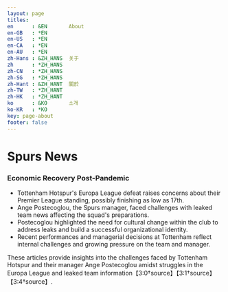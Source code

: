 ```yaml
---
layout: page
titles:
en      : &EN       About
en-GB   : *EN
en-US   : *EN
en-CA   : *EN
en-AU   : *EN
zh-Hans : &ZH_HANS  关于
zh      : *ZH_HANS
zh-CN   : *ZH_HANS
zh-SG   : *ZH_HANS
zh-Hant : &ZH_HANT  關於
zh-TW   : *ZH_HANT
zh-HK   : *ZH_HANT
ko      : &KO       소개
ko-KR   : *KO
key: page-about
footer: false
---
```



# Spurs News

### Economic Recovery Post-Pandemic

- Tottenham Hotspur's Europa League defeat raises concerns about their Premier League standing, possibly finishing as low as 17th.
- Ange Postecoglou, the Spurs manager, faced challenges with leaked team news affecting the squad's preparations.
- Postecoglou highlighted the need for cultural change within the club to address leaks and build a successful organizational identity.
- Recent performances and managerial decisions at Tottenham reflect internal challenges and growing pressure on the team and manager.

These articles provide insights into the challenges faced by Tottenham Hotspur and their manager Ange Postecoglou amidst struggles in the Europa League and leaked team information【3:0†source】【3:1†source】【3:4†source】.

